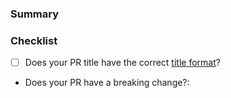 <!---
Thanks for contributing to the Amplitude JavaScript SDK! 🎉

Please fill out the following sections to help us quickly review your pull request.
--->

### Summary

<!-- What does the PR do? -->

### Checklist

* [ ] Does your PR title have the correct [title format](https://github.com/amplitude/Amplitude-JavaScript/blob/main/CONTRIBUTING.md#pr-commit-title-conventions)?
* Does your PR have a breaking change?:  <!-- Yes or no -->

